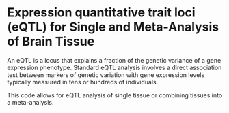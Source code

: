 # Expression quantitative trait loci (eQTL) for Single and Meta-Analysis of Brain Tissue 
        
An eQTL is a locus that explains a fraction of the genetic variance of a gene expression phenotype. Standard eQTL analysis involves a direct association test between markers of genetic variation with gene expression levels typically measured in tens or hundreds of individuals.               
            
This code allows for eQTL analysis of single tissue or combining tissues into a meta-analysis.                             
               
        
                  
      
  
   
   

